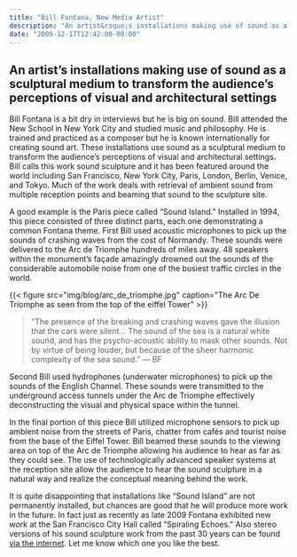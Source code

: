 ```yaml
---
title: "Bill Fontana, New Media Artist"
description: "An artist&rsquo;s installations making use of sound as a sculptural medium to transform the audience’s perceptions of visual and architectural" 
date: "2009-12-17T12:42:00-00:00"
---
```


## An artist&rsquo;s installations making use of sound as a sculptural medium to transform the audience’s perceptions of visual and architectural settings 

<span class="dropcap">B</span>ill Fontana is a bit dry in interviews but he is big on sound. Bill attended the New School in New York City and studied music and philosophy. He is trained and practiced as a composer but he is known internationally for creating sound art. These installations use sound as a sculptural medium to transform the audience’s perceptions of visual and architectural settings. Bill calls this work sound sculpture and it has been featured around the world including San Francisco, New York City, Paris, London, Berlin, Venice, and Tokyo. Much of the work deals with retrieval of ambient sound from multiple reception points and beaming that sound to the sculpture site.

A good example is the Paris piece called “Sound Island.” Installed in 1994, this piece consisted of three distinct parts, each one demonstrating a common Fontana theme. First Bill used acoustic microphones to pick up the sounds of crashing waves from the cost of Normandy. These sounds were delivered to the Arc de Triomphe hundreds of miles away. 48 speakers within the monument’s façade amazingly drowned out the sounds of the considerable automobile noise from one of the busiest traffic circles in the world.

{{< figure src="img/blog/arc_de_triomphe.jpg" caption="The Arc De Triomphe as seen from the top of the eiffel Tower" >}}

> “The presence of the breaking and crashing waves gave the illusion that the cars were silent&hellip; The sound of the sea is a natural white sound, and has the psycho-acoustic ability to mask other sounds. Not by virtue of being louder, but because of the sheer harmonic complexity of the sea sound.” — BF

Second Bill used hydrophones (underwater microphones) to pick up the sounds of the English Channel. These sounds were transmitted to the underground access tunnels under the Arc de Triomphe effectively deconstructing the visual and physical space within the tunnel.

In the final portion of this piece Bill utilized microphone sensors to pick up ambient noise from the streets of Paris, chatter from cafés and tourist noise from the base of the Eiffel Tower. Bill beamed these sounds to the viewing area on top of the Arc de Triomphe allowing his audience to hear as far as they could see. The use of technologically advanced speaker systems at the reception site allow the audience to hear the sound sculpture in a natural way and realize the conceptual meaning behind the work.
 
It is quite disappointing that installations like “Sound Island” are not permanently installed, but chances are good that he will produce more work in the future. In fact just as recently as late 2009 Fontana exhibited new work at the San Francisco City Hall called “Spiraling Echoes.” Also stereo versions of his sound sculpture work from the past 30 years can be found <a href="http://resoundings.org/Pages/Bill_Fontana_Project_Library.html" target="_blank">via the internet</a>. Let me know which one you like the best. 